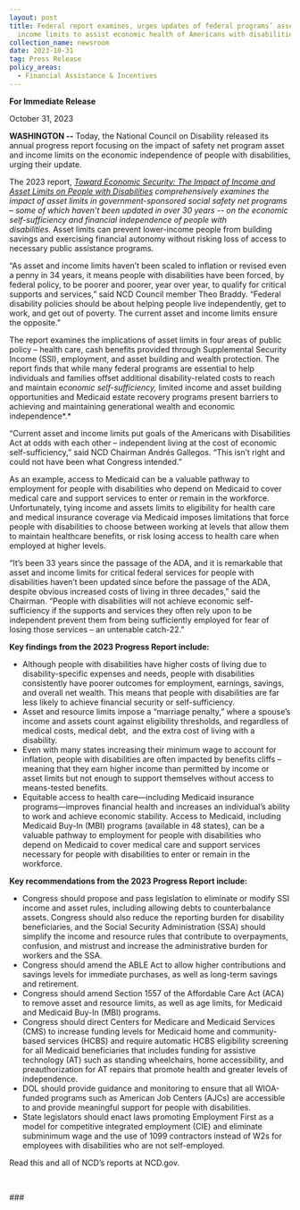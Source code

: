 ```yaml
---
layout: post
title: Federal report examines, urges updates of federal programs’ asset and
  income limits to assist economic health of Americans with disabilities
collection_name: newsroom
date: 2023-10-31
tag: Press Release
policy_areas:
  - Financial Assistance & Incentives
---
```

**For Immediate Release**

October 31, 2023                                     

**WASHINGTON --** Today, the National Council on Disability released its annual progress report focusing on the impact of safety net program asset and income limits on the economic independence of people with disabilities, urging their update.

The 2023 report, *[Toward Economic Security: The Impact of Income and Asset Limits on People with Disabilities](https://web.archive.org/web/20231202143905/https://ncd.gov/progressreport/2023/2023-progress-report-toward-economic-security)* *comprehensively examines the impact of asset limits in government-sponsored social safety net programs – some of which haven’t been updated in over 30 years -- on the economic self-sufficiency and financial independence of people with disabilities.* Asset limits can prevent lower-income people from building savings and exercising financial autonomy without risking loss of access to necessary public assistance programs.

“As asset and income limits haven’t been scaled to inflation or revised even a penny in 34 years, it means people with disabilities have been forced, by federal policy, to be poorer and poorer, year over year, to qualify for critical supports and services,” said NCD Council member Theo Braddy. “Federal disability policies should be about helping people live independently, get to work, and get out of poverty. The current asset and income limits ensure the opposite.”

The report examines the implications of asset limits in four areas of public policy – health care, cash benefits provided through Supplemental Security Income (SSI), employment, and asset building and wealth protection. The report finds that while many federal programs are essential to help individuals and families offset additional disability-related costs to reach and maintain e*conomic self-sufficiency,* limited income and asset building opportunities and Medicaid estate recovery programs present barriers to achieving and maintaining generational wealth and economic independence*.*

“Current asset and income limits put goals of the Americans with Disabilities Act at odds with each other – independent living at the cost of economic self-sufficiency,” said NCD Chairman Andrés Gallegos. “This isn’t right and could not have been what Congress intended.”

As an example, access to Medicaid can be a valuable pathway to employment for people with disabilities who depend on Medicaid to cover medical care and support services to enter or remain in the workforce. Unfortunately, tying income and assets limits to eligibility for health care and medical insurance coverage via Medicaid imposes limitations that force people with disabilities to choose between working at levels that allow them to maintain healthcare benefits, or risk losing access to health care when employed at higher levels.  

“It’s been 33 years since the passage of the ADA, and it is remarkable that asset and income limits for critical federal services for people with disabilities haven’t been updated since before the passage of the ADA, despite obvious increased costs of living in three decades,” said the Chairman. “People with disabilities will not achieve economic self-sufficiency if the supports and services they often rely upon to be independent prevent them from being sufficiently employed for fear of losing those services – an untenable catch-22.”

**Key findings from the 2023 Progress Report include:**

* Although people with disabilities have higher costs of living due to disability-specific expenses and needs, people with disabilities consistently have poorer outcomes for employment, earnings, savings, and overall net wealth. This means that people with disabilities are far less likely to achieve financial security or self-sufficiency.
* Asset and resource limits impose a “marriage penalty,” where a spouse’s income and assets count against eligibility thresholds, and regardless of medical costs, medical debt,  and the extra cost of living with a disability.
* Even with many states increasing their minimum wage to account for inflation, people with disabilities are often impacted by benefits cliffs – meaning that they earn higher income than permitted by income or asset limits but not enough to support themselves without access to means-tested benefits.
* Equitable access to health care—including Medicaid insurance programs—improves financial health and increases an individual’s ability to work and achieve economic stability. Access to Medicaid, including Medicaid Buy-In (MBI) programs (available in 48 states), can be a valuable pathway to employment for people with disabilities who depend on Medicaid to cover medical care and support services necessary for people with disabilities to enter or remain in the workforce.

**Key recommendations from the 2023 Progress Report include:**

* Congress should propose and pass legislation to eliminate or modify SSI income and asset rules, including allowing debts to counterbalance assets. Congress should also reduce the reporting burden for disability beneficiaries, and the Social Security Administration (SSA) should simplify the income and resource rules that contribute to overpayments, confusion, and mistrust and increase the administrative burden for workers and the SSA.
* Congress should amend the ABLE Act to allow higher contributions and savings levels for immediate purchases, as well as long-term savings and retirement.
* Congress should amend Section 1557 of the Affordable Care Act (ACA) to remove asset and resource limits, as well as age limits, for Medicaid and Medicaid Buy-In (MBI) programs.
* Congress should direct Centers for Medicare and Medicaid Services (CMS) to increase funding levels for Medicaid home and community-based services (HCBS) and require automatic HCBS eligibility screening for all Medicaid beneficiaries that includes funding for assistive technology (AT) such as standing wheelchairs, home accessibility, and preauthorization for AT repairs that promote health and greater levels of independence.
* DOL should provide guidance and monitoring to ensure that all WIOA-funded programs such as American Job Centers (AJCs) are accessible to and provide meaningful support for people with disabilities.
* State legislators should enact laws promoting Employment First as a model for competitive integrated employment (CIE) and eliminate subminimum wage and the use of 1099 contractors instead of W2s for employees with disabilities who are not self-employed.

Read this and all of NCD’s reports at NCD.gov.

 

\###